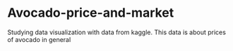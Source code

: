 # Avocado-price-and-market
Studying data visualization with data from kaggle. This data is about prices of avocado in general
